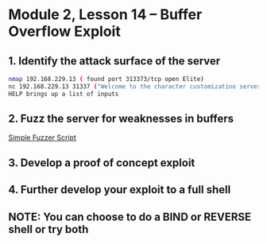 # Module 2, Lesson 14 – Buffer Overflow Exploit

## 1. Identify the attack surface of the server

```bash
nmap 192.168.229.13 ( found port 313373/tcp open Elite)
nc 192.168.229.13 31337 ("Welcome to the character customizatino server! Type HELP for options")
HELP brings up a list of inputs
```

## 2. Fuzz the server for weaknesses in buffers

[Simple Fuzzer Script](/Mod2L13-Simple-Fuzzer.md#actual-fuzzer-script)

## 3. Develop a proof of concept exploit

## 4. Further develop your exploit to a full shell

## NOTE: You can choose to do a BIND or REVERSE shell or try both
